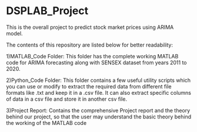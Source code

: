 # DSPLAB_Project
This is the overall project to predict stock market prices using ARIMA model.

The contents of this repository are listed below for better readability:

1)MATLAB_Code Folder: This folder has the complete working MATLAB code for ARIMA forecasting along with SENSEX dataset from years 2011 to 2020.

2)Python_Code Folder: This folder contains a few useful utility scripts which you can use or modify to extract the required data from different file formats like .txt and keep it in a .csv file. It can also extract specific columns of data in a csv file and store it in another csv file.

3)Project Report: Contains the comprehensive Project report and the theory behind our project, so that the user may understand the basic theory behind the working of the MATLAB code
